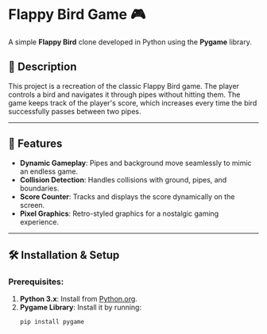 # Flappy Bird Game 🎮

A simple **Flappy Bird** clone developed in Python using the **Pygame** library.

## 📜 Description

This project is a recreation of the classic Flappy Bird game. The player controls a bird and navigates it through pipes without hitting them. The game keeps track of the player's score, which increases every time the bird successfully passes between two pipes.

---

## 🚀 Features

- **Dynamic Gameplay**: Pipes and background move seamlessly to mimic an endless game.
- **Collision Detection**: Handles collisions with ground, pipes, and boundaries.
- **Score Counter**: Tracks and displays the score dynamically on the screen.
- **Pixel Graphics**: Retro-styled graphics for a nostalgic gaming experience.

---

## 🛠️ Installation & Setup

### Prerequisites:
1. **Python 3.x**: Install from [Python.org](https://www.python.org/).
2. **Pygame Library**: Install it by running:
   ```bash
   pip install pygame
